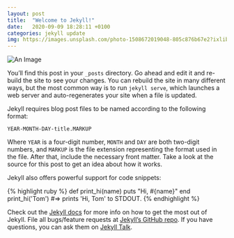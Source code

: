 ```yaml
---
layout: post
title:  "Welcome to Jekyll!"
date:   2020-09-09 18:28:11 +0100
categories: jekyll update
img: https://images.unsplash.com/photo-1508672019048-805c876b67e2?ixlib=rb-1.2.1&ixid=eyJhcHBfaWQiOjEyMDd9&auto=format&fit=crop&w=2593&q=80
---
```


![An Image](https://images.unsplash.com/photo-1508672019048-805c876b67e2?ixlib=rb-1.2.1&ixid=eyJhcHBfaWQiOjEyMDd9&auto=format&fit=crop&w=2593&q=80)


You’ll find this post in your `_posts` directory. Go ahead and edit it and re-build the site to see your changes. You can rebuild the site in many different ways, but the most common way is to run `jekyll serve`, which launches a web server and auto-regenerates your site when a file is updated.

Jekyll requires blog post files to be named according to the following format:

`YEAR-MONTH-DAY-title.MARKUP`

Where `YEAR` is a four-digit number, `MONTH` and `DAY` are both two-digit numbers, and `MARKUP` is the file extension representing the format used in the file. After that, include the necessary front matter. Take a look at the source for this post to get an idea about how it works.

Jekyll also offers powerful support for code snippets:

{% highlight ruby %}
def print_hi(name)
  puts "Hi, #{name}"
end
print_hi('Tom')
#=> prints 'Hi, Tom' to STDOUT.
{% endhighlight %}

Check out the [Jekyll docs][jekyll-docs] for more info on how to get the most out of Jekyll. File all bugs/feature requests at [Jekyll’s GitHub repo][jekyll-gh]. If you have questions, you can ask them on [Jekyll Talk][jekyll-talk].

[jekyll-docs]: https://jekyllrb.com/docs/home
[jekyll-gh]:   https://github.com/jekyll/jekyll
[jekyll-talk]: https://talk.jekyllrb.com/
